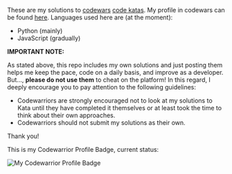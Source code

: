 These are my solutions to [codewars](http://codewars.com) [code katas](https://en.wikipedia.org/wiki/Kata_(programming)). My profile in codewars can be found [here](https://www.codewars.com/users/ianbeltrao). Languages used here are (at the moment):

* Python (mainly)
* JavaScript (gradually)

**IMPORTANT NOTE:**

As stated above, this repo includes my own solutions and just posting them helps me keep the pace, code on a daily basis, and improve as a developer. But..., **please do not use them** to cheat on the platform! In this regard, I deeply encourage you to pay attention to the following guidelines:

* Codewarriors are strongly encouraged not to look at my solutions to Kata until they have completed it themselves or at least took the time to think about their own approaches.
* Codewarriors should not submit my solutions as their own.

Thank you!

This is my Codewarrior Profile Badge, current status: 

![My Codewarrior Profile Badge](https://www.codewars.com/users/ianbeltrao/badges/large)
